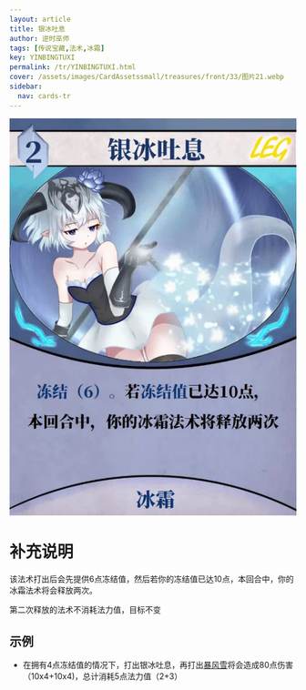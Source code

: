 ```yaml
---
layout: article
title: 银冰吐息
author: 逆时巫师
tags: [传说宝藏,法术,冰霜]
key: YINBINGTUXI
permalink: /tr/YINBINGTUXI.html
cover: /assets/images/CardAssetssmall/treasures/front/33/图片21.webp
sidebar:
  nav: cards-tr
---
```

![](/assets/images/CardAssets/treasures/front/33/图片21.webp)

# 补充说明
该法术打出后会先提供6点冻结值，然后若你的冻结值已达10点，本回合中，你的冰霜法术将会释放两次。

第二次释放的法术不消耗法力值，目标不变

## 示例
* 在拥有4点冻结值的情况下，打出银冰吐息，再打出[暴风雪](/tr/BAOFENGXUE.html)将会造成80点伤害（10x4+10x4)，总计消耗5点法力值（2+3）